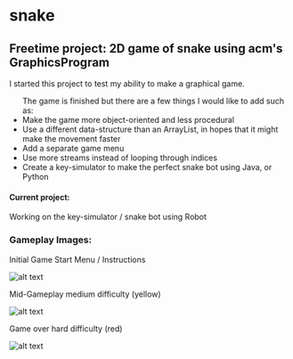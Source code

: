 <h1>snake</h1>
<h2>Freetime project: 2D game of snake using acm's GraphicsProgram</h2>
<p>I started this project to test my ability to make a graphical game.</p>
<ul>The game is finished but there are a few things I would like to add such as:
<li>Make the game more object-oriented and less procedural</li>
<li>Use a different data-structure than an ArrayList, in hopes that it might make the movement faster</li>
<li>Add a separate game menu</li>
<li>Use more streams instead of looping through indices</li>
<li>Create a key-simulator to make the perfect snake bot using Java, or Python</li>
</ul>

<h4>Current project:</h4>
<p>Working on the key-simulator / snake bot using Robot</p>

<h3>Gameplay Images:</h3>
Initial Game Start Menu / Instructions

![alt text](https://github.com/bchadwic/snake/blob/main/gameplay-images/snakeGameplayInstructions.PNG?raw=true)

Mid-Gameplay medium difficulty (yellow)

![alt text](https://github.com/bchadwic/snake/blob/main/gameplay-images/snakeGameplayLevelYellow.PNG?raw=true)

Game over hard difficulty (red)

![alt text](https://github.com/bchadwic/snake/blob/main/gameplay-images/snakeGameplayLevelRed.PNG?raw=true)
